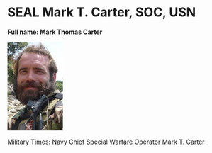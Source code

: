 # SEAL Mark T. Carter, SOC, USN #

**Full name: Mark Thomas Carter**

![Mark in Uniform](./MarkThomasCarter.jpg)

[Military Times: Navy Chief Special Warfare Operator Mark T. Carter](https://thefallen.militarytimes.com/navy-chief-special-warfare-operator-mark-t-carter/3249859)


